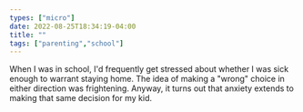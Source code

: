 ```yaml
---
types: ["micro"]
date: 2022-08-25T18:34:19-04:00
title: ""
tags: ["parenting","school"]
---
```

When I was in school, I'd frequently get stressed about whether I was sick enough to warrant staying home. The idea of making a "wrong" choice in either direction was frightening. Anyway, it turns out that anxiety extends to making that same decision for my kid.
